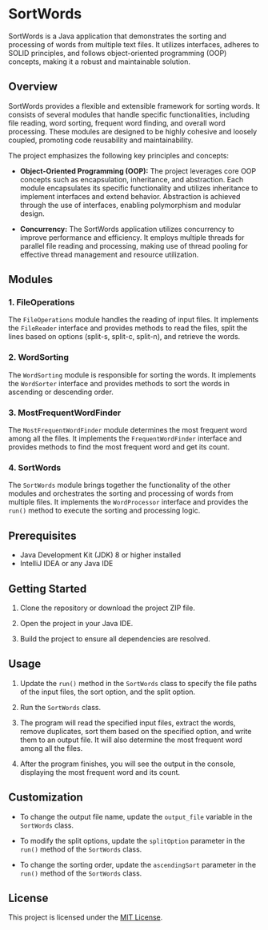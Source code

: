 # SortWords

SortWords is a Java application that demonstrates the sorting and processing of words from multiple text files. It utilizes interfaces, adheres to SOLID principles, and follows object-oriented programming (OOP) concepts, making it a robust and maintainable solution.

## Overview

SortWords provides a flexible and extensible framework for sorting words. It consists of several modules that handle specific functionalities, including file reading, word sorting, frequent word finding, and overall word processing. These modules are designed to be highly cohesive and loosely coupled, promoting code reusability and maintainability.

The project emphasizes the following key principles and concepts:

- **Object-Oriented Programming (OOP):** The project leverages core OOP concepts such as encapsulation, inheritance, and abstraction. Each module encapsulates its specific functionality and utilizes inheritance to implement interfaces and extend behavior. Abstraction is achieved through the use of interfaces, enabling polymorphism and modular design.

- **Concurrency:** The SortWords application utilizes concurrency to improve performance and efficiency. It employs multiple threads for parallel file reading and processing, making use of thread pooling for effective thread management and resource utilization.

## Modules

### 1. FileOperations

The `FileOperations` module handles the reading of input files. It implements the `FileReader` interface and provides methods to read the files, split the lines based on options (split-s, split-c, split-n), and retrieve the words.

### 2. WordSorting

The `WordSorting` module is responsible for sorting the words. It implements the `WordSorter` interface and provides methods to sort the words in ascending or descending order.

### 3. MostFrequentWordFinder

The `MostFrequentWordFinder` module determines the most frequent word among all the files. It implements the `FrequentWordFinder` interface and provides methods to find the most frequent word and get its count.

### 4. SortWords

The `SortWords` module brings together the functionality of the other modules and orchestrates the sorting and processing of words from multiple files. It implements the `WordProcessor` interface and provides the `run()` method to execute the sorting and processing logic.

## Prerequisites

- Java Development Kit (JDK) 8 or higher installed
- IntelliJ IDEA or any Java IDE

## Getting Started

1. Clone the repository or download the project ZIP file.

2. Open the project in your Java IDE.

3. Build the project to ensure all dependencies are resolved.

## Usage

1. Update the `run()` method in the `SortWords` class to specify the file paths of the input files, the sort option, and the split option.

2. Run the `SortWords` class.

3. The program will read the specified input files, extract the words, remove duplicates, sort them based on the specified option, and write them to an output file. It will also determine the most frequent word among all the files.

4. After the program finishes, you will see the output in the console, displaying the most frequent word and its count.

## Customization

- To change the output file name, update the `output_file` variable in the `SortWords` class.

- To modify the split options, update the `splitOption` parameter in the `run()` method of the `SortWords` class.

- To change the sorting order, update the `ascendingSort` parameter in the `run()` method of the `SortWords` class.

## License

This project is licensed under the [MIT License](LICENSE).
